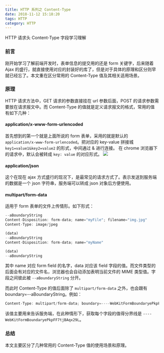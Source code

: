 ```yaml
---
title: HTTP 系列之 Content-Type
date: 2018-11-12 15:18:20
tags: HTTP
category: HTTP
---
```


HTTP 请求头 Content-Type 字段学习理解

<!--more-->

### 前言
刚开始学习了解前端开发时，表单信息的提交用的还是 form 关键字，后来随着 Ajax 的盛行，就直接使用对应的封装好的库了，但是对于具体的原理和区分则早就已经忘了。本文重在区分常用的 Content-Type 值及其相关适用场景。

### 原理
HTTP 请求方法中，GET 请求的参数直接挂在 url 参数后面，POST 的请求参数需要放在请求报文中。而 Content-Type 的值就是定义请求报文的格式，常用的值有如下几种：

#### application/x-www-form-urlencoded

首先想到的第一个就是上面所说的 form 表单，采用的就是默认的 `application/x-www-form-urlencoded`。把对应的 key-value 拼接城 `key1=value1&key2=value2` 的形式，中间通过 & 进行连接。
在 chrome 浏览器下的请求中，默认会被转成 `key: value` 的对应形式。
![](./1.jpeg)

#### application/json

这个在现在 ajax 方式盛行的现况下，是最常见的请求方式了。表示发送到服务端的数据是一个 json 字符串，服务端可以转成 json 对象后方便使用。

#### multipart/form-data

适用于 form 表单的文件上传情形。如下形式：

```js
--aBoundaryString
Content-Disposition: form-data; name="myFile"; filename="img.jpg"
Content-Type: image/jpeg

(data)
--aBoundaryString
Content-Disposition: form-data; name="myName"

(data)
--aBoundaryString
```

其中 name 对应 form field 的名字，data 对应该 field 字段的值。而文件类型的后面会有对应的文件名，浏览器也会自动添加表明当前文件的 MIME 类型值。字段之间彼此被 `--aBoundaryString` 分开。

而此时 Content-Type 的值后面除了 `multipart/form-data` 之外，也会跟有 boundary=--aBoundaryString。例如：

```js
Content-Type: multipart/form-data; boundary=----WebKitFormBoundaryePkpFF7tjBAqx29L
```

该值主要用来告诉服务端，在此种情形下，获取每个字段的值得分界线是 `----WebKitFormBoundaryePkpFF7tjBAqx29L`。

### 总结

本文主要区分了几种常用的 Content-Type 值的使用场景和原理。